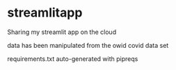 # streamlitapp

Sharing my streamlit app on the cloud


data has been manipulated from the owid covid data set

requirements.txt auto-generated with pipreqs
